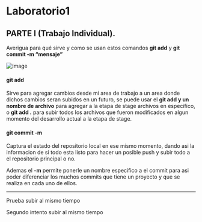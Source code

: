 # Laboratorio1

## PARTE I (Trabajo Individual).

Averigua para qué sirve y como se usan estos comandos **git add** y **git commit -m “mensaje”**

![image](https://www.w3docs.com/uploads/media/default/0001/03/ad19114d2f18ae7f7e8b99a5110d1a2f339282c6.png)

#### git add 
Sirve para agregar cambios desde mi area de trabajo a un area donde dichos cambios seran subidos en un futuro, se puede usar el **git add y un nombre de archivo** para agregar a la etapa de stage archivos en especifico, o **git add .** para subir todos los archivos que fueron modificados en algun momento del desarrollo actual a la etapa de stage. 
#### git commit -m
Captura el estado del repositorio local en ese mismo momento, dando asi la informacion de si todo esta listo para hacer un posible push y subir todo a el repositorio principal o no.

Ademas el **-m** permite ponerle un nombre especifico a el commit para asi poder diferenciar los muchos commits que tiene un proyecto y que se realiza en cada uno de ellos.
***

Prueba subir al mismo tiempo

Segundo intento subir al mismo tiempo